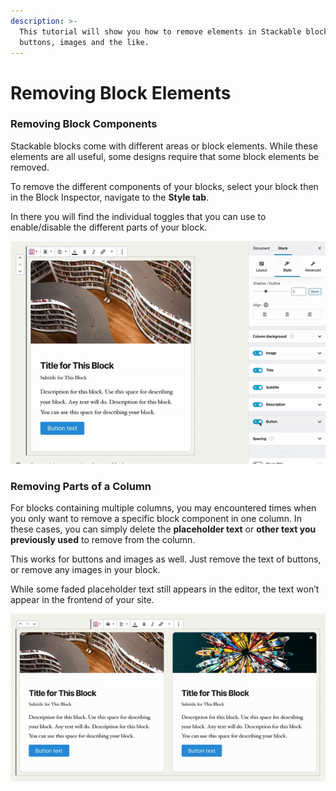```yaml
---
description: >-
  This tutorial will show you how to remove elements in Stackable blocks like
  buttons, images and the like.
---
```


# Removing Block Elements

### Removing Block Components

Stackable blocks come with different areas or block elements. While these elements are all useful, some designs require that some block elements be removed.

To remove the different components of your blocks, select your block then in the Block Inspector, navigate to the **Style tab**.

In there you will find the individual toggles that you can use to enable/disable the different parts of your block.

![](../../.gitbook/assets/ezgif-6-6823973a9c60.gif)

### Removing Parts of a Column

For blocks containing multiple columns, you may encountered times when you only want to remove a specific block component in one column. In these cases, you can simply delete the **placeholder text** or **other text you previously used** to remove from the column.

This works for buttons and images as well. Just remove the text of buttons, or remove any images in your block.

While some faded placeholder text still appears in the editor, the text won’t appear in the frontend of your site.

![](../../.gitbook/assets/ezgif-6-2624ea1ae625.gif)

